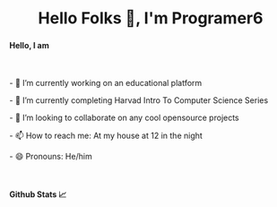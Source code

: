 <h1 align="center">Hello Folks 👋, I'm Programer6</h1>
<h3 align="center"></h3>
<h4>Hello, I am</h4>
<br>
<p>- 🔭 I’m currently working on an educational platform</p>
<p>- 🌱 I’m currently completing Harvad Intro To Computer Science Series</p>
<p>- 👯 I’m looking to collaborate on any cool opensource projects</p>
<p>- 📫 How to reach me: At my house at 12 in the night</p>
<p>- 😄 Pronouns: He/him</p>
<br>
<h4>Github Stats 📈</h4>

